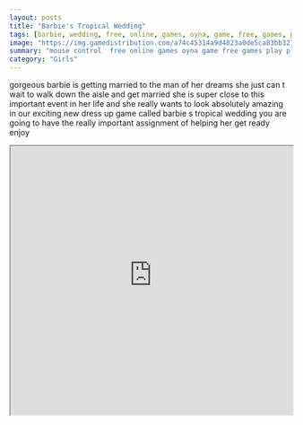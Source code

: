 ```yaml
---
layout: posts
title: "Barbie's Tropical Wedding"
tags: [barbie, wedding, free, online, games, oyna, game, free, games, play, play, games]
image: "https://img.gamedistribution.com/a74c45314a9d4823a0de5ca83bb32148.jpg"
summary: "mouse control  free online games oyna game free games play play games"
category: "Girls"
---
```


gorgeous barbie is getting married to the man of her dreams she just can t wait to walk down the aisle and get married she is super close to this important event in her life and she really wants to look absolutely amazing in our exciting new dress up game called barbie s tropical wedding you are going to have the really important assignment of helping her get ready enjoy

<iframe width="100%" height="480px;" src="https://html5.gamedistribution.com/a74c45314a9d4823a0de5ca83bb32148/"></iframe>
